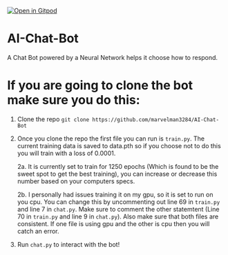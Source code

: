 [![Open in Gitpod](https://gitpod.io/button/open-in-gitpod.svg)](https://gitpod.io/#https://github.com/AI-Chat-Bot)
# AI-Chat-Bot
A Chat Bot powered by a Neural Network helps it choose how to respond.

# If you are going to clone the bot make sure you do this:
1. Clone the repo `git clone https://github.com/marvelman3284/AI-Chat-Bot`
2. Once you clone the repo the first file you can run is `train.py`. The current training data is saved to data.pth so if you choose not to do this you will train with a loss of 0.0001.

    2a. It is currently set to train for 1250 epochs (Which is found to be the sweet spot to get the best training), you can increase or decrease this number based on your computers specs.
    
      2b. I personally had issues training it on my gpu, so it is set to run on you cpu. You can change this by uncommenting out line 69 in `train.py` and line 7 in `chat.py`. Make sure to comment the other statemtent (Line 70 in `train.py` and line 9 in `chat.py`). Also make sure that both files are consistent. If one file is using gpu and the other is cpu then you will catch an error.
3. Run `chat.py` to interact with the bot!
